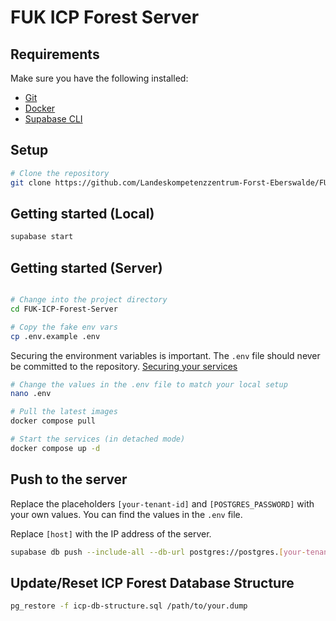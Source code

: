

# FUK ICP Forest Server

## Requirements
Make sure you have the following installed:
- [Git](https://git-scm.com/downloads)
- [Docker](https://docs.docker.com/engine/install/)
- [Supabase CLI](https://supabase.com/docs/guides/local-development/cli/getting-started)

## Setup

```bash
# Clone the repository
git clone https://github.com/Landeskompetenzzentrum-Forst-Eberswalde/FUK-ICP-Forest-Server.git
```

## Getting started (Local)

```bash
supabase start
```

## Getting started (Server)

```bash

# Change into the project directory
cd FUK-ICP-Forest-Server

# Copy the fake env vars
cp .env.example .env
````

Securing the environment variables is important. The `.env` file should never be committed to the repository.
[Securing your services](https://supabase.com/docs/guides/self-hosting/docker#securing-your-services)

```bash
# Change the values in the .env file to match your local setup
nano .env

# Pull the latest images
docker compose pull

# Start the services (in detached mode)
docker compose up -d
```

## Push to the server

Replace the placeholders `[your-tenant-id]` and `[POSTGRES_PASSWORD]` with your own values. You can find the values in the `.env` file.

Replace `[host]` with the IP address of the server.

```bash
supabase db push --include-all --db-url postgres://postgres.[your-tenant-id]:[POSTGRES_PASSWORD]@[host]:5432/postgres
```

## Update/Reset ICP Forest Database Structure

```bash
pg_restore -f icp-db-structure.sql /path/to/your.dump 
```
